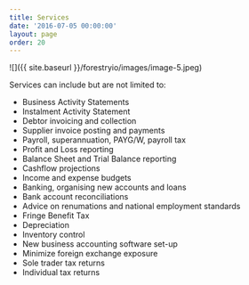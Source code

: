 ```yaml
---
title: Services
date: '2016-07-05 00:00:00'
layout: page
order: 20
---
```

![]({{ site.baseurl }}/forestryio/images/image-5.jpeg)

Services can include but are not limited to:

* Business Activity Statements
* Instalment Activity Statement
* Debtor invoicing and collection
* Supplier invoice posting and payments
* Payroll, superannuation, PAYG/W, payroll tax
* Profit and Loss reporting
* Balance Sheet and Trial Balance reporting
* Cashflow projections
* Income and expense budgets
* Banking, organising new accounts and loans
* Bank account reconciliations
* Advice on renumations and national employment standards
* Fringe Benefit Tax
* Depreciation
* Inventory control
* New business accounting software set-up
* Minimize foreign exchange exposure
* Sole trader tax returns
* Individual tax returns

